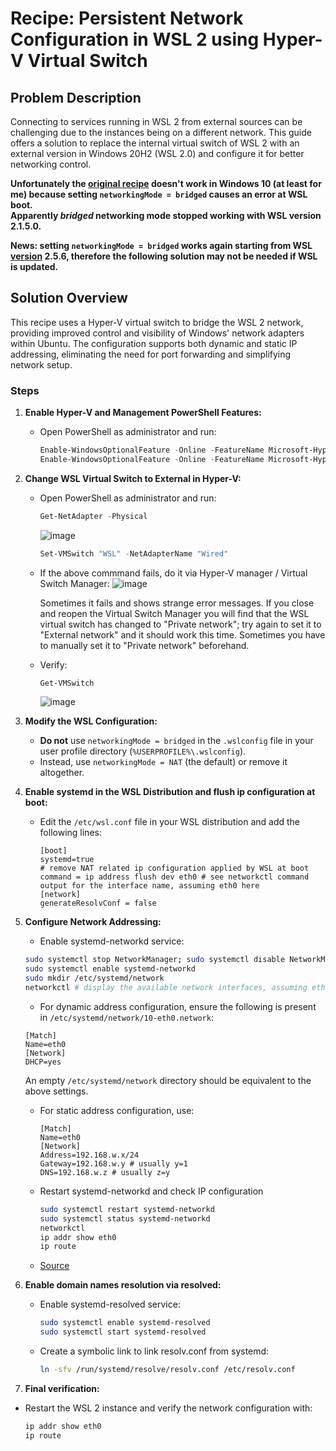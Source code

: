 # Recipe: Persistent Network Configuration in WSL 2 using Hyper-V Virtual Switch

## Problem Description
Connecting to services running in WSL 2 from external sources can be challenging due to the instances being on a different network. This guide offers a solution to replace the internal virtual switch of WSL 2 with an external version in Windows 20H2 (WSL 2.0) and configure it for better networking control.

**Unfortunately the [original recipe](https://github.com/Unsigned-Char/WSL2HyperVSwitch) doesn't work in Windows 10 (at least for me) because setting `networkingMode = bridged` causes an error at WSL boot.  
Apparently _bridged_ networking mode stopped working with WSL version 2.1.5.0.**

**News: setting `networkingMode = bridged` works again starting from WSL [version](https://github.com/microsoft/WSL/releases) 2.5.6, therefore the following solution may not be needed if WSL is updated.**

## Solution Overview
This recipe uses a Hyper-V virtual switch to bridge the WSL 2 network, providing improved control and visibility of Windows' network adapters within Ubuntu. The configuration supports both dynamic and static IP addressing, eliminating the need for port forwarding and simplifying network setup.

### Steps
1. **Enable Hyper-V and Management PowerShell Features:**
   - Open PowerShell as administrator and run:
     ```powershell
     Enable-WindowsOptionalFeature -Online -FeatureName Microsoft-Hyper-V
     Enable-WindowsOptionalFeature -Online -FeatureName Microsoft-Hyper-V-Management-PowerShell
     ```

3. **Change WSL Virtual Switch to External in Hyper-V:**
   - Open PowerShell as administrator and run:
     ```powershell
     Get-NetAdapter -Physical
     ```
     ![image](https://github.com/colemar/Win10WSL2UbuntuExternalIP/assets/3066000/187557fe-d05b-4079-a59a-76b0ee05412a)
     ```powershell
     Set-VMSwitch "WSL" -NetAdapterName "Wired"
     ```
   - If the above commmand fails, do it via Hyper-V manager / Virtual Switch Manager:
     ![image](https://github.com/colemar/Win10WSL2UbuntuExternalIP/assets/3066000/f7a14b1b-5214-4e78-aa34-eb16a80ae66a)
     
     Sometimes it fails and shows strange error messages. If you close and reopen the Virtual Switch Manager you will find that the WSL virtual switch has changed to "Private network"; try again to set it to "External network" and it should work this time. Sometimes you have to manually set it to "Private network" beforehand.
   - Verify:
     ```powershell
     Get-VMSwitch
     ```
     ![image](https://github.com/colemar/Win10WSL2UbuntuExternalIP/assets/3066000/0d8d92b2-52bd-4e08-bb0b-0f27dafe99ab)


5. **Modify the WSL Configuration:**
   - **Do not** use `networkingMode = bridged` in the `.wslconfig` file in your user profile directory (`%USERPROFILE%\.wslconfig`).
   - Instead, use `networkingMode = NAT` (the default) or remove it altogether.

6. **Enable systemd in the WSL Distribution and flush ip configuration at boot:**
   - Edit the `/etc/wsl.conf` file in your WSL distribution and add the following lines:
     ```plaintext
     [boot]
     systemd=true
     # remove NAT related ip configuration applied by WSL at boot
     command = ip address flush dev eth0 # see networkctl command output for the interface name, assuming eth0 here
     [network]
     generateResolvConf = false
     ```

7. **Configure Network Addressing:**
     - Enable systemd-networkd service:
     ```bash
     sudo systemctl stop NetworkManager; sudo systemctl disable NetworkManager # in case NetworkManager service is present and enabled
     sudo systemctl enable systemd-networkd
     sudo mkdir /etc/systemd/network
     networkctl # display the available network interfaces, assuming eth0 here
     ```
     - For dynamic address configuration, ensure the following is present in `/etc/systemd/network/10-eth0.network`:
     ```plaintext
     [Match]
     Name=eth0
     [Network]
     DHCP=yes
     ```
     An empty `/etc/systemd/network` directory should be equivalent to the above settings.
   - For static address configuration, use:
     ```plaintext
     [Match]
     Name=eth0
     [Network]
     Address=192.168.w.x/24
     Gateway=192.168.w.y # usually y=1
     DNS=192.168.w.z # usually z=y
     ```
   - Restart systemd-networkd and check IP configuration
     ```bash
     sudo systemctl restart systemd-networkd
     sudo systemctl status systemd-networkd
     networkctl
     ip addr show eth0
     ip route
     ```
   - [Source](https://linux.fernandocejas.com/docs/how-to/switch-from-network-manager-to-systemd-networkd)

8. **Enable domain names resolution via resolved:**
   - Enable systemd-resolved service:
     ```bash
     sudo systemctl enable systemd-resolved
     sudo systemctl start systemd-resolved
     ```
   - Create a symbolic link to link resolv.conf from systemd:
     ```bash
     ln -sfv /run/systemd/resolve/resolv.conf /etc/resolv.conf
     ```

10. **Final verification:**
   - Restart the WSL 2 instance and verify the network configuration with:
     ```bash
     ip addr show eth0
     ip route
     ```

